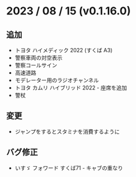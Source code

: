# 2023 / 08 / 15 (v0.1.16.0)

## 追加
- トヨタ ハイメディック 2022 (すくば A3)
- 警察車両の対空表示
- 警察コールサイン
- 高速道路
- モデレーター用のラジオチャンネル
- トヨタ カムリ ハイブリッド 2022 - 座席を追加
- 警杖

## 変更
- ジャンプをするとスタミナを消費するように

## バグ修正
- いすゞ フォワード すくば71 - キャブの重なり
